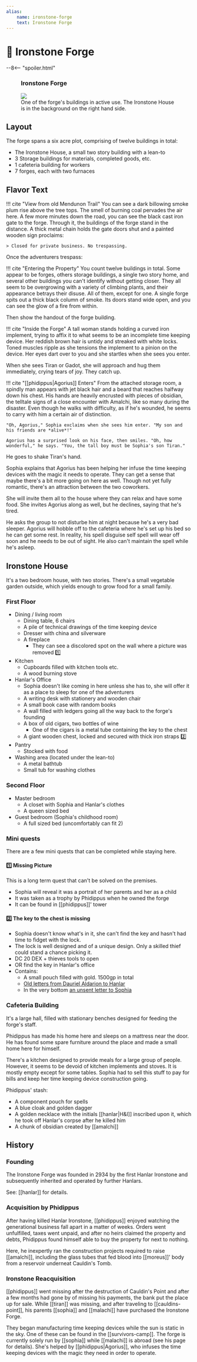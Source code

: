 ```yaml
---
alias:
    name: ironstone-forge
    text: Ironstone Forge
---
```

# 🔐 Ironstone Forge

--8<-- "spoiler.html"

<figure class="infobox right">
  <h3>Ironstone Forge</h3>
  <a href="/assets/images/ironstone-forge-full.png">
    <img src="/assets/images/ironstone-forge-tiny.png" />
  </a>
  <figcaption>
    One of the forge's buildings in active use. The Ironstone House is in the background on the right hand side.
  </figcaption>
</figure>

## Layout

The forge spans a six acre plot, comprising of twelve buildings in total:

- The Ironstone House, a small two story building with a lean-to
- 3 Storage buildings for materials, completed goods, etc.
- 1 cafeteria building for workers
- 7 forges, each with two furnaces

## Flavor Text

!!! cite "View from old Mendunon Trail"
    You can see a dark billowing smoke plum rise above the tree tops. The smell of burning coal pervades the air here. A few more minutes down the road, you can see the black cast iron gate to the forge. Through it, the buildings of the forge stand in the distance. A thick metal chain holds the gate doors shut and a painted wooden sign proclaims:

    > Closed for private business. No trespassing.

Once the adventurers trespass:

!!! cite "Entering the Property"
    You count twelve buildings in total. Some appear to be forges, others storage buildings, a single two story home, and several other buildings you can't identify without getting closer. They all seem to be overgrowing with a variety of climbing plants, and their appearance betrays their disuse. All of them, except for one. A single forge spits out a thick black column of smoke. Its doors stand wide open, and you can see the glow of a fire from within.

Then show the handout of the forge building.

!!! cite "Inside the Forge"
    A tall woman stands holding a curved iron implement, trying to affix it to what seems to be an incomplete time keeping device. Her reddish brown hair is untidy and streaked with white locks. Toned muscles ripple as she tensions the implement to a pinion on the device. Her eyes dart over to you and she startles when she sees you enter.

When she sees Tiran or Gadot, she will approach and hug them immediately, crying tears of joy. They catch up.

!!! cite "[[phidippus|Agorius]] Enters"
    From the attached storage room, a spindly man appears with jet black hair and a beard that reaches halfway down his chest. His hands are heavily encrusted with pieces of obsidian, the telltale signs of a close encounter with Amalchi, like so many during the disaster. Even though he walks with difficulty, as if he's wounded, he seems to carry with him a certain air of distinction.

    "Oh, Agorius," Sophia exclaims when she sees him enter. "My son and his friends are *alive*!"

    Agorius has a surprised look on his face, then smiles. "Oh, how wonderful," he says. "You, the tall boy must be Sophia's son Tiran."

He goes to shake Tiran's hand.

Sophia explains that Agorius has been helping her infuse the time keeping devices with the magic it needs to operate. They can get a sense that maybe there's a bit more going on here as well. Though not yet fully romantic, there's an attraction between the two coworkers.

She will invite them all to the house where they can relax and have some food. She invites Agorius along as well, but he declines, saying that he's tired.

He asks the group to not disturbe him at night because he's a very bad sleeper. Agorius will hobble off to the cafeteria where he's set up his bed so he can get some rest. In reality, his spell disguise self spell will wear off soon and he needs to be out of sight. He also can't maintain the spell while he's asleep.

## Ironstone House

It's a two bedroom house, with two stories. There's a small vegetable garden outside, which yields enough to grow food for a small family.

### First Floor

- Dining / living room
  - Dining table, 6 chairs
  - A pile of technical drawings of the time keeping device
  - Dresser with china and silverware
  - A fireplace
    - They can see a discolored spot on the wall where a picture was removed 1️⃣
- Kitchen
  - Cupboards filled with kitchen tools etc.
  - A wood burning stove
- Hanlar's Office
  - Sophia doesn't like coming in here unless she has to, she will offer it as a place to sleep for one of the adventurers
  - A writing desk with stationery and wooden chair
  - A small book case with random books
  - A wall filled with ledgers going all the way back to the forge's founding
  - A box of old cigars, two bottles of wine
    - One of the cigars is a metal tube containing the key to the chest
  - A giant wooden chest, locked and secured with thick iron straps 2️⃣
- Pantry
  - Stocked with food
- Washing area (located under the lean-to)
  - A metal bathtub
  - Small tub for washing clothes

### Second Floor

- Master bedroom
  - A closet with Sophia and Hanlar's clothes
  - A queen sized bed
- Guest bedroom (Sophia's childhood room)
  - A full sized bed (uncomfortably can fit 2)

### Mini quests

There are a few mini quests that can be completed while staying here.

#### 1️⃣ Missing Picture

This is a long term quest that can't be solved on the premises.

- Sophia will reveal it was a portrait of her parents and her as a child
- It was taken as a trophy by Phidippus when he owned the forge
- It can be found in [[phidippus]]' tower

#### 2️⃣ The key to the chest is missing

- Sophia doesn't know what's in it, she can't find the key and hasn't had time to fidget with the lock.
- The lock is well designed and of a unique design. Only a skilled thief could stand a chance picking it.
- DC 20 DEX + thieves tools to open
- OR find the key in Hanlar's office
- Contains:
  - A small pouch filled with gold. 1500gp in total
  - [Old letters from Dauriel Aldarion to Hanlar](../handouts/dauriels-letter.md)
  - In the very bottom [an unsent letter to Sophia](../handouts/hanlars-letter.md)

### Cafeteria Building

It's a large hall, filled with stationary benches designed for feeding the forge's staff.

Phidippus has made his home here and sleeps on a mattress near the door. He has found some spare furniture around the place and made a small home here for himself.

There's a kitchen designed to provide meals for a large group of people. However, it seems to be devoid of kitchen implements and stoves. It is mostly empty except for some tables. Sophia had to sell this stuff to pay for bills and keep her time keeping device construction going.

Phidippus' stash:

- A component pouch for spells
- A blue cloak and golden dagger
- A golden necklace with the initials [[hanlar|H&I]] inscribed upon it, which he took off Hanlar's corpse after he killed him
- A chunk of obsidian created by [[amalchi]]

## History

### Founding

The Ironstone Forge was founded in 2934 by the first Hanlar Ironstone and subsequently inherited and operated by further Hanlars.

See: [[hanlar]] for details.

### Acquisition by Phidippus

After having killed Hanlar Ironstone, [[phidippus]] enjoyed watching the generational business fall apart in a matter of weeks. Orders went unfulfilled, taxes went unpaid, and after no heirs claimed the property and debts, Phidippus found himself able to buy the property for next to nothing.

Here, he inexpertly ran the construction projects required to raise [[amalchi]], including the glass tubes that fed blood into [[moreus]]' body from a reservoir underneat Cauldin's Tomb.

### Ironstone Reacquisition

[[phidippus]] went missing after the destruction of Cauldin's Point and after a few months had gone by of missing his payments, the bank put the place up for sale. While [[tiran]] was missing, and after traveling to [[cauldins-point]], his parents [[sophia]] and [[malachi]] have purchased the Ironstone Forge.

They began manufacturing time keeping devices while the sun is static in the sky. One of these can be found in the [[survivors-camp]]. The forge is currently solely run by [[sophia]] while [[malachi]] is abroad (see his page for details). She's helped by [[phidippus|Agorius]], who infuses the time keeping devices with the magic they need in order to operate.
